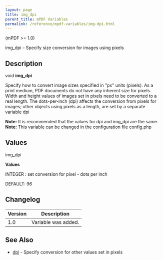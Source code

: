 ```yaml
---
layout: page
title: img_dpi
parent_title: mPDF Variables
permalink: /reference/mpdf-variables/img-dpi.html
---
```


<div id="bpmbook" class="bpmbook" style="direction:ltr;">
<div class="topic_user_field">
<div id="U0">
<p>(mPDF &gt;= 1.0)</p>
<p>img_dpi – Specify size conversion for images using pixels</p>
<h2>Description</h2>

<div class="alert alert-info" role="alert">void <b>img_dpi</b></div>
<p>Specify how to convert image sizes specified in "px" units (pixels). As a print medium, PDF documents do not have any inherent size for pixels. Width and height values of images set in pixels need to be converted to a real length. The dots-per-inch (dpi) affects the conversion from pixels for images; other objects using pixels as a length, are set by a separate variable <span class="parameter">dpi</span></p>

<div class="alert alert-info" role="alert"><b>Note:</b> It is recommended that the values for <span class="parameter">dpi</span> and <span class="parameter">img_dpi</span> are the same.</div>

<div class="alert alert-info" role="alert"><b>Note:</b> This variable can be changed in the configuration file <span class="filename">config.php</span></div>
<h2>Values</h2>
<p class="manual_param_dt"><span class="parameter">img_dpi</span></p>
<p class="manual_param_dd"><b>Values</b>

<span class="smallblock">INTEGER </span>: set conversion for pixel - dots per inch

<span class="smallblock">DEFAULT</span>: 96</p>
<h2>Changelog</h2>
<table class="bpmTopic"> <thead>
<tr> <th>Version</th><th>Description</th> </tr>
</thead> <tbody>
<tr>
<td>1.0</td>
<td>Variable was added.</td>
</tr>
</tbody> </table>
<h2>See Also</h2>
<ul>
<li class="manual_boxlist"><a href="{{ "/reference/mpdf-variables/dpi.html" | prepend: site.baseurl }}">dpi</a> - Specify conversion for other values set in pixels

</li>
</ul>
<p>&nbsp;</p>
</div>
</div>

